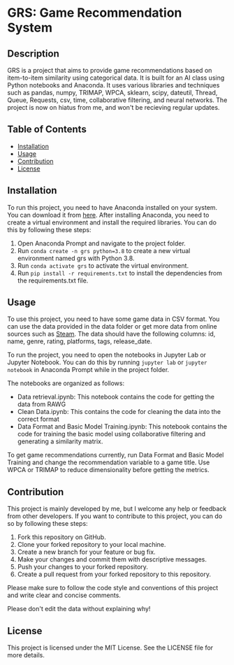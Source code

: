 # GRS: Game Recommendation System

## Description

GRS is a project that aims to provide game recommendations based on item-to-item similarity using categorical data. It is built for an AI class using Python notebooks and Anaconda. It uses various libraries and techniques such as pandas, numpy, TRIMAP, WPCA, sklearn, scipy, dateutil, Thread, Queue, Requests, csv, time, collaborative filtering, and neural networks. The project is now on hiatus from me, and won't be recieving regular updates. 

## Table of Contents

- [Installation](#installation)
- [Usage](#usage)
- [Contribution](#contribution)
- [License](#license)

## Installation

To run this project, you need to have Anaconda installed on your system. You can download it from [here](https://www.anaconda.com/products/individual). After installing Anaconda, you need to create a virtual environment and install the required libraries. You can do this by following these steps:

1. Open Anaconda Prompt and navigate to the project folder.
2. Run `conda create -n grs python=3.8` to create a new virtual environment named grs with Python 3.8.
3. Run `conda activate grs` to activate the virtual environment.
4. Run `pip install -r requirements.txt` to install the dependencies from the requirements.txt file.

## Usage

To use this project, you need to have some game data in CSV format. You can use the data provided in the data folder or get more data from online sources such as [Steam](https://store.steampowered.com/). The data should have the following columns: id, name, genre, rating, platforms, tags, release_date.

To run the project, you need to open the notebooks in Jupyter Lab or Jupyter Notebook. You can do this by running `jupyter lab` or `jupyter notebook` in Anaconda Prompt while in the project folder.

The notebooks are organized as follows:

- Data retrieval.ipynb: This notebook contains the code for getting the data from RAWG
- Clean Data.ipynb: This contains the code for cleaning the data into the correct format
- Data Format and Basic Model Training.ipynb:  This notebook contains the code for training the basic model using collaborative filtering and generating a similarity matrix.

To get game recommendations currently, run Data Format and Basic Model Training and change the recommendation variable to a game title. Use WPCA or TRIMAP to reduce dimensionality before getting the metrics. 

## Contribution

This project is mainly developed by me, but I welcome any help or feedback from other developers. If you want to contribute to this project, you can do so by following these steps:

1. Fork this repository on GitHub.
2. Clone your forked repository to your local machine.
3. Create a new branch for your feature or bug fix.
4. Make your changes and commit them with descriptive messages.
5. Push your changes to your forked repository.
6. Create a pull request from your forked repository to this repository.

Please make sure to follow the code style and conventions of this project and write clear and concise comments.

Please don't edit the data without explaining why!

## License

This project is licensed under the MIT License. See the LICENSE file for more details.
